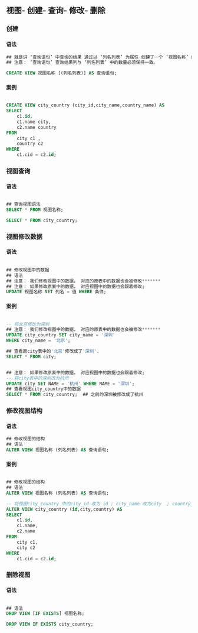 ## 视图- 创建- 查询- 修改- 删除

### 创建

#### 语法

``` sql
## 就是讲 ‘查询语句’ 中查询的结果 通过以 ‘列名列表’ 为属性 创建了一个 ‘视图名称’ 的表（视图）
## 注意： ‘查询语句’ 查询结果列与 ‘列名列表’ 中的数量必须保持一致。

CREATE VIEW 视图名称 [(列名列表)] AS 查询语句;
```



#### 案例

``` sql

CREATE VIEW city_country (city_id,city_name,country_name) AS 
SELECT 
	c1.id,
	c1.name city,
	c2.name country
FROM
	city c1 , 
	country c2
WHERE
	c1.cid = c2.id;

```



### 视图查询

#### 语法

``` sql

## 查询视图语法
SELECT * FROM 视图名称;

SELECT * FROM city_country;
```



### 视图修改数据

#### 语法

``` sql

## 修改视图中的数据
## 语法
## 注意： 我们修改视图中的数据， 对应的原表中的数据也会被修改*******
## 注意： 如果修改原表中的数据， 对应视图中的数据也会跟着修改;
UPDATE 视图名称 SET 列名 = 值 WHERE 条件;
```

#### 案例

``` sql

-- 将北京修改为深圳
## 注意： 我们修改视图中的数据， 对应的原表中的数据也会被修改*******
UPDATE city_country SET city_name = '深圳' 
WHERE city_name = '北京';

## 查看原city表中的'北京'修改成了'深圳'.
SELECT * FROM city;


## 注意： 如果修改原表中的数据， 对应视图中的数据也会跟着修改;
-- 将city表中的深圳改为杭州
UPDATE city SET NAME = '杭州' WHERE NAME = '深圳';
## 查看视图city_country中的数据
SELECT * FROM city_country;  ## 之前的深圳被修改成了杭州
```



### 修改视图结构

#### 语法

``` sql
## 修改视图的结构
## 语法
ALTER VIEW 视图名称 (列名列表) AS 查询语句;
```



#### 案例

``` sql

## 修改视图的结构
## 语法
ALTER VIEW 视图名称 (列名列表) AS 查询语句;

-- 将视图city_country 中的city_id 改为 id ; city_name 改为city  ; country_name 改为country
ALTER VIEW city_country (id,city,country) AS 
SELECT 
	c1.id,
	c1.name,
	c2.name
FROM 
	city c1,
	city c2
WHERE
	c1.cid = c2.id;


```



### 删除视图

#### 语法

``` sql

## 语法
DROP VIEW [IF EXISTS] 视图名称;

DROP VIEW IF EXISTS city_country;

```

